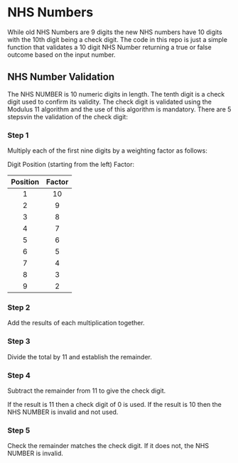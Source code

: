 # NHS Numbers

While old NHS Numbers are 9 digits the new NHS numbers have 10 digits with the 10th digit being a check digit. The code in this repo is just a simple function that validates a 10 digit NHS Number returning a true or false outcome based on the input number.

## NHS Number Validation
The NHS NUMBER is 10 numeric digits in length. The tenth digit is a check digit used to confirm its validity. The check digit is validated using the Modulus 11 algorithm and the use of this algorithm is mandatory. There are 5 stepsvin the validation of the check digit:

### Step 1
Multiply each of the first nine digits by a weighting factor as follows:

Digit Position (starting from the left) Factor:

| Position | Factor |
| :---: | :---: |
| 1 | 10 |
| 2 | 9 |
| 3 | 8 |
| 4 | 7 |
| 5 | 6 |
| 6 | 5 |
| 7 | 4 |
| 8 | 3 |
| 9 | 2 |

### Step 2
Add the results of each multiplication together.

### Step 3
Divide the total by 11 and establish the remainder.

### Step 4
Subtract the remainder from 11 to give the check digit.

If the result is 11 then a check digit of 0 is used. If the result is 10 then the NHS NUMBER is invalid and not used.

### Step 5
Check the remainder matches the check digit. If it does not, the NHS NUMBER is invalid.